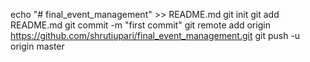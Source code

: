 echo "# final_event_management" >> README.md
git init
git add README.md
git commit -m "first commit"
git remote add origin https://github.com/shrutiupari/final_event_management.git
git push -u origin master
